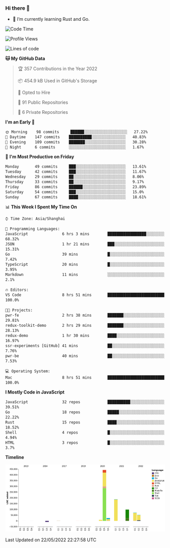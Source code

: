 ### Hi there 👋

- 🌱 I’m currently learning Rust and Go.

<!--START_SECTION:waka-->
![Code Time](http://img.shields.io/badge/Code%20Time-386%20hrs%2023%20mins-blue)

![Profile Views](http://img.shields.io/badge/Profile%20Views-0-blue)

![Lines of code](https://img.shields.io/badge/From%20Hello%20World%20I%27ve%20Written-882%20Thousand%20lines%20of%20code-blue)

**🐱 My GitHub Data** 

> 🏆 357 Contributions in the Year 2022
 > 
> 📦 454.9 kB Used in GitHub's Storage 
 > 
> 💼 Opted to Hire
 > 
> 📜 91 Public Repositories 
 > 
> 🔑 6 Private Repositories  
 > 
**I'm an Early 🐤** 

```text
🌞 Morning    98 commits     ██████░░░░░░░░░░░░░░░░░░░   27.22% 
🌆 Daytime    147 commits    ██████████░░░░░░░░░░░░░░░   40.83% 
🌃 Evening    109 commits    ███████░░░░░░░░░░░░░░░░░░   30.28% 
🌙 Night      6 commits      ░░░░░░░░░░░░░░░░░░░░░░░░░   1.67%

```
📅 **I'm Most Productive on Friday** 

```text
Monday       49 commits     ███░░░░░░░░░░░░░░░░░░░░░░   13.61% 
Tuesday      42 commits     ███░░░░░░░░░░░░░░░░░░░░░░   11.67% 
Wednesday    29 commits     ██░░░░░░░░░░░░░░░░░░░░░░░   8.06% 
Thursday     33 commits     ██░░░░░░░░░░░░░░░░░░░░░░░   9.17% 
Friday       86 commits     ██████░░░░░░░░░░░░░░░░░░░   23.89% 
Saturday     54 commits     ███░░░░░░░░░░░░░░░░░░░░░░   15.0% 
Sunday       67 commits     ████░░░░░░░░░░░░░░░░░░░░░   18.61%

```


📊 **This Week I Spent My Time On** 

```text
⌚︎ Time Zone: Asia/Shanghai

💬 Programming Languages: 
JavaScript               6 hrs 3 mins        █████████████████░░░░░░░░   68.32% 
JSON                     1 hr 21 mins        ███░░░░░░░░░░░░░░░░░░░░░░   15.31% 
Go                       39 mins             █░░░░░░░░░░░░░░░░░░░░░░░░   7.42% 
TypeScript               20 mins             █░░░░░░░░░░░░░░░░░░░░░░░░   3.95% 
Markdown                 11 mins             ░░░░░░░░░░░░░░░░░░░░░░░░░   2.1%

🔥 Editors: 
VS Code                  8 hrs 51 mins       █████████████████████████   100.0%

🐱‍💻 Projects: 
pwr-fe                   2 hrs 38 mins       ███████░░░░░░░░░░░░░░░░░░   29.81% 
redux-toolkit-demo       2 hrs 29 mins       ███████░░░░░░░░░░░░░░░░░░   28.13% 
redux-demo               1 hr 30 mins        ████░░░░░░░░░░░░░░░░░░░░░   16.97% 
ssr-experiments [GitHub] 41 mins             ██░░░░░░░░░░░░░░░░░░░░░░░   7.76% 
pwr-be                   40 mins             ██░░░░░░░░░░░░░░░░░░░░░░░   7.53%

💻 Operating System: 
Mac                      8 hrs 51 mins       █████████████████████████   100.0%

```

**I Mostly Code in JavaScript** 

```text
JavaScript               32 repos            ██████████░░░░░░░░░░░░░░░   39.51% 
Go                       18 repos            █████░░░░░░░░░░░░░░░░░░░░   22.22% 
Rust                     15 repos            ████░░░░░░░░░░░░░░░░░░░░░   18.52% 
Shell                    4 repos             █░░░░░░░░░░░░░░░░░░░░░░░░   4.94% 
HTML                     3 repos             █░░░░░░░░░░░░░░░░░░░░░░░░   3.7%

```


**Timeline**

![Chart not found](https://raw.githubusercontent.com/elton/elton/main/charts/bar_graph.png) 


 Last Updated on 22/05/2022 22:27:58 UTC
<!--END_SECTION:waka-->

<!--
**elton/elton** is a ✨ _special_ ✨ repository because its `README.md` (this file) appears on your GitHub profile.

Here are some ideas to get you started:

- 🔭 I’m currently working on ...
- 🌱 I’m currently learning ...
- 👯 I’m looking to collaborate on ...
- 🤔 I’m looking for help with ...
- 💬 Ask me about ...
- 📫 How to reach me: ...
- 😄 Pronouns: ...
- ⚡ Fun fact: ...
-->
